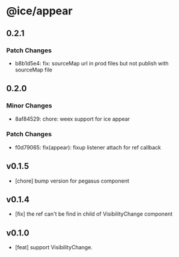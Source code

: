 # @ice/appear

## 0.2.1

### Patch Changes

- b8b1d5e4: fix: sourceMap url in prod files but not publish with sourceMap file

## 0.2.0

### Minor Changes

- 8af84529: chore: weex support for ice appear

### Patch Changes

- f0d79065: fix(appear): fixup listener attach for ref callback

## v0.1.5

- [chore] bump version for pegasus component

## v0.1.4

- [fix] the ref can't be find in child of VisibilityChange component

## v0.1.0

- [feat] support VisibilityChange.
